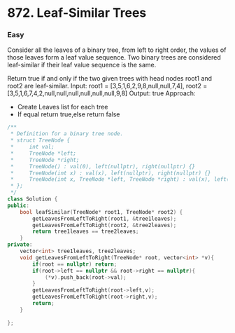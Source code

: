 # 872. Leaf-Similar Trees
### Easy

Consider all the leaves of a binary tree, from left to right order, the values of those leaves form a leaf value sequence.
Two binary trees are considered leaf-similar if their leaf value sequence is the same.

Return true if and only if the two given trees with head nodes root1 and root2 are leaf-similar.
Input: root1 = [3,5,1,6,2,9,8,null,null,7,4], root2 = [3,5,1,6,7,4,2,null,null,null,null,null,null,9,8]
Output: true
Approach:
* Create Leaves list for each tree
* If equal return true,else return false
```cpp
/**
 * Definition for a binary tree node.
 * struct TreeNode {
 *     int val;
 *     TreeNode *left;
 *     TreeNode *right;
 *     TreeNode() : val(0), left(nullptr), right(nullptr) {}
 *     TreeNode(int x) : val(x), left(nullptr), right(nullptr) {}
 *     TreeNode(int x, TreeNode *left, TreeNode *right) : val(x), left(left), right(right) {}
 * };
 */
class Solution {
public:
    bool leafSimilar(TreeNode* root1, TreeNode* root2) {
        getLeavesFromLeftToRight(root1, &tree1leaves);
        getLeavesFromLeftToRight(root2, &tree2leaves);
        return tree1leaves == tree2leaves;
    }
private:
    vector<int> tree1leaves, tree2leaves;
    void getLeavesFromLeftToRight(TreeNode* root, vector<int> *v){
        if(root == nullptr) return;
        if(root->left == nullptr && root->right == nullptr){
            (*v).push_back(root->val);
        }
        getLeavesFromLeftToRight(root->left,v);
        getLeavesFromLeftToRight(root->right,v);
        return;
    }
   
};
```